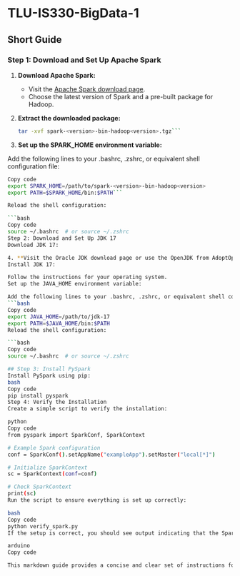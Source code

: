 # TLU-IS330-BigData-1

## Short Guide

### Step 1: Download and Set Up Apache Spark

1. **Download Apache Spark:**
   - Visit the [Apache Spark download page](https://spark.apache.org/downloads.html).
   - Choose the latest version of Spark and a pre-built package for Hadoop.

2. **Extract the downloaded package:**
   ```bash
   tar -xvf spark-<version>-bin-hadoop<version>.tgz```
   
3.  **Set up the SPARK_HOME environment variable:**

Add the following lines to your .bashrc, .zshrc, or equivalent shell configuration file:
```bash
Copy code
export SPARK_HOME=/path/to/spark-<version>-bin-hadoop<version>
export PATH=$SPARK_HOME/bin:$PATH```

Reload the shell configuration:

```bash
Copy code
source ~/.bashrc  # or source ~/.zshrc
Step 2: Download and Set Up JDK 17
Download JDK 17:

4. **Visit the Oracle JDK download page or use the OpenJDK from AdoptOpenJDK.**
Install JDK 17:

Follow the instructions for your operating system.
Set up the JAVA_HOME environment variable:

Add the following lines to your .bashrc, .zshrc, or equivalent shell configuration file:
```bash
Copy code
export JAVA_HOME=/path/to/jdk-17
export PATH=$JAVA_HOME/bin:$PATH
Reload the shell configuration:

```bash
Copy code
source ~/.bashrc  # or source ~/.zshrc

## Step 3: Install PySpark
Install PySpark using pip:
bash
Copy code
pip install pyspark
Step 4: Verify the Installation
Create a simple script to verify the installation:

python
Copy code
from pyspark import SparkConf, SparkContext

# Example Spark configuration
conf = SparkConf().setAppName("exampleApp").setMaster("local[*]")

# Initialize SparkContext
sc = SparkContext(conf=conf)

# Check SparkContext
print(sc)
Run the script to ensure everything is set up correctly:

bash
Copy code
python verify_spark.py
If the setup is correct, you should see output indicating that the SparkContext has been successfully initialized.

arduino
Copy code

This markdown guide provides a concise and clear set of instructions for setting up Apac
